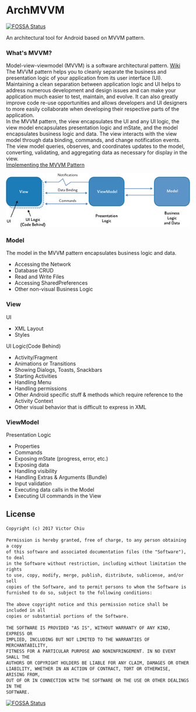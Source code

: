 # ArchMVVM

[![FOSSA Status](https://app.fossa.io/api/projects/git%2Bgithub.com%2F4332weizi%2FArchMVVM.svg?type=shield)](https://app.fossa.io/projects/git%2Bgithub.com%2F4332weizi%2FArchMVVM?ref=badge_shield)

An architectural tool for Android based on MVVM pattern.

### What's MVVM?  
Model-view-viewmodel (MVVM) is a software architectural pattern. [Wiki](https://en.wikipedia.org/wiki/Model-view-viewmodel)  
The MVVM pattern helps you to cleanly separate the business 
and presentation logic of your application from its user interface (UI). 
Maintaining a clean separation between application logic and UI 
helps to address numerous development and design issues and 
can make your application much easier to test, maintain, and evolve. 
It can also greatly improve code re-use opportunities and 
allows developers and UI designers to more easily collaborate 
when developing their respective parts of the application.  
In the MVVM pattern, the view encapsulates the UI and any UI logic, 
the view model encapsulates presentation logic and mState, 
and the model encapsulates business logic and data. The view interacts 
with the view model through data binding, commands, 
and change notification events. The view model queries, observes, 
and coordinates updates to the model, converting, validating, 
and aggregating data as necessary for display in the view.  
[Implementing the MVVM Pattern](https://msdn.microsoft.com/en-us/library/gg405484.aspx)
  
![The MVVM classes and their interactions](images/mvvm-classes-and-interactions.png) 
 

### Model
The model in the MVVM pattern encapsulates business logic and data. 
* Accessing the Network
* Database CRUD
* Read and Write Files
* Accessing SharedPreferences
* Other non-visual Business Logic

### View
UI
* XML Layout
* Styles

UI Logic(Code Behind)
* Activity/Fragment
* Animations or Transitions
* Showing Dialogs, Toasts, Snackbars
* Starting Activities
* Handling Menu
* Handling permissions
* Other Android specific stuff & methods which require reference to the Activity Context
* Other visual behavior that is difficult to express in XML

### ViewModel
Presentation Logic
* Properties
* Commands
* Exposing mState (progress, error, etc.)
* Exposing data
* Handling visibility
* Handling Extras & Arguments (Bundle)
* Input validation
* Executing data calls in the Model
* Executing UI commands in the View 

License
-------

    Copyright (c) 2017 Victor Chiu

    Permission is hereby granted, free of charge, to any person obtaining a copy
    of this software and associated documentation files (the "Software"), to deal
    in the Software without restriction, including without limitation the rights
    to use, copy, modify, merge, publish, distribute, sublicense, and/or sell
    copies of the Software, and to permit persons to whom the Software is
    furnished to do so, subject to the following conditions:

    The above copyright notice and this permission notice shall be included in all
    copies or substantial portions of the Software.

    THE SOFTWARE IS PROVIDED "AS IS", WITHOUT WARRANTY OF ANY KIND, EXPRESS OR
    IMPLIED, INCLUDING BUT NOT LIMITED TO THE WARRANTIES OF MERCHANTABILITY,
    FITNESS FOR A PARTICULAR PURPOSE AND NONINFRINGEMENT. IN NO EVENT SHALL THE
    AUTHORS OR COPYRIGHT HOLDERS BE LIABLE FOR ANY CLAIM, DAMAGES OR OTHER
    LIABILITY, WHETHER IN AN ACTION OF CONTRACT, TORT OR OTHERWISE, ARISING FROM,
    OUT OF OR IN CONNECTION WITH THE SOFTWARE OR THE USE OR OTHER DEALINGS IN THE
    SOFTWARE.


[![FOSSA Status](https://app.fossa.io/api/projects/git%2Bgithub.com%2F4332weizi%2FArchMVVM.svg?type=large)](https://app.fossa.io/projects/git%2Bgithub.com%2F4332weizi%2FArchMVVM?ref=badge_large)